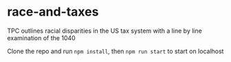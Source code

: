 # race-and-taxes
TPC outlines racial disparities in the US tax system with a line by line examination of the 1040

Clone the repo and run `npm install`, then `npm run start` to start on localhost
